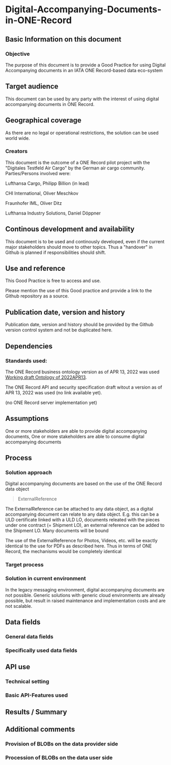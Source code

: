 # Digital-Accompanying-Documents-in-ONE-Record

## Basic Information on this document

### Objective 
The purpose of this document is to provide a Good Practice for using Digital Accompanying documents in an IATA ONE Record-based data eco-system

## Target audience
This document can be used by any party with the interest of using digital accompanying documents in ONE Record. 

## Geographical coverage
As there are no legal or operational restrictions, the solution can be used world wide.

### Creators
This document is the outcome of a ONE Record pilot project with the "Digitales Testfeld Air Cargo" by the German air cargo community. Parties/Persons involved were:

Lufthansa Cargo, Philipp Billion (in lead)

CHI International, Oliver Meschkov

Fraunhofer IML, Oliver Ditz

Lufthansa Industry Solutions, Daniel Döppner

## Continous development and availability

This document is to be used and continously developed, even if the current major stakeholders should move to other topics. Thus a "handover" in Github is planned if responsibilities should shift.

## Use and reference

This Good Practice is free to access and use. 

Please mention the use of this Good practice and provide a link to the Github repository as a source.

## Publication date, version and history

Publication date, version and history should be provided by the Github version control system and not be duplicated here.


## Dependencies

### Standards used:

The ONE Record business ontology version as of APR 13, 2022 was used [Working draft Ontology of 2022APR13](https://github.com/IATA-Cargo/ONE-Record/blob/bbe86e364b04d6a6279f0ab6e9ee47e1905ec9c4/working_draft/ontology/IATA-1R-DM-Ontology.ttl).

The ONE Record API and security specification draft witout a version as of APR 13, 2022 was used (no link available yet).

(no ONE Record server implementation yet)

## Assumptions
One or more stakeholders are able to provide digital accompanying documents, One or more stakeholders are able to consume digital accompanying documents

## Process

### Solution approach

Digital accompanying documents are based on the use of the ONE Record data object 

>ExternalReference

The ExternalReference can be attached to any data object, as a digital accompanying document can relate to any data object. E.g. this can be a ULD certificate linked with a ULD LO, documents releated with the pieces under one contract (= Shipment LO), an external reference can be added to the Shipment LO. Many documents will be bound 

The use of the ExternalReference for Photos, Videos, etc. will be exactly identical to the use for PDFs as described here. Thus in terms of ONE Record, the mechanisms would be completely identical

### Target process

### Solution in current environment

In the legacy messaging environment, digital accompanying documents are not possible. Generic solutions with generic cloud environments are already possible, but result in raised maintenance and implementation costs and are not scalable.

## Data fields

### General data fields

### Specifically used data fields

## API use

### Technical setting

### Basic API-Features used

## Results / Summary

## Additional comments

### Provision of BLOBs on the data provider side

### Procession of BLOBs on the data user side 
